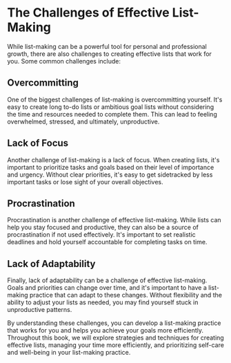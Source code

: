 The Challenges of Effective List-Making
=====================================================

While list-making can be a powerful tool for personal and professional growth, there are also challenges to creating effective lists that work for you. Some common challenges include:

Overcommitting
--------------

One of the biggest challenges of list-making is overcommitting yourself. It's easy to create long to-do lists or ambitious goal lists without considering the time and resources needed to complete them. This can lead to feeling overwhelmed, stressed, and ultimately, unproductive.

Lack of Focus
-------------

Another challenge of list-making is a lack of focus. When creating lists, it's important to prioritize tasks and goals based on their level of importance and urgency. Without clear priorities, it's easy to get sidetracked by less important tasks or lose sight of your overall objectives.

Procrastination
---------------

Procrastination is another challenge of effective list-making. While lists can help you stay focused and productive, they can also be a source of procrastination if not used effectively. It's important to set realistic deadlines and hold yourself accountable for completing tasks on time.

Lack of Adaptability
--------------------

Finally, lack of adaptability can be a challenge of effective list-making. Goals and priorities can change over time, and it's important to have a list-making practice that can adapt to these changes. Without flexibility and the ability to adjust your lists as needed, you may find yourself stuck in unproductive patterns.

By understanding these challenges, you can develop a list-making practice that works for you and helps you achieve your goals more efficiently. Throughout this book, we will explore strategies and techniques for creating effective lists, managing your time more efficiently, and prioritizing self-care and well-being in your list-making practice.
